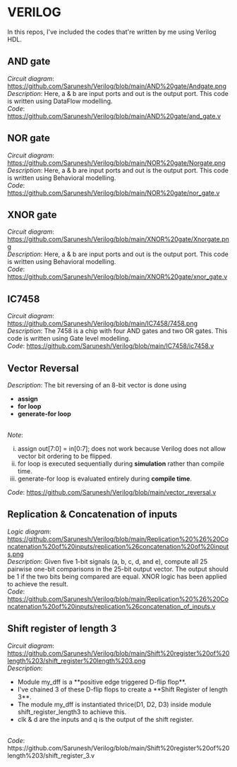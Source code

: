 <h1>VERILOG</h1>
In this repos, I've included the codes that're written by me using Verilog HDL. 

## AND gate
<i>Circuit diagram</i>: https://github.com/Sarunesh/Verilog/blob/main/AND%20gate/Andgate.png<br/>
<i>Description</i>: Here, a & b are input ports and out is the output port. This code is written using DataFlow modelling.<br/>
<i>Code</i>: https://github.com/Sarunesh/Verilog/blob/main/AND%20gate/and_gate.v

## NOR gate
<i>Circuit diagram</i>: https://github.com/Sarunesh/Verilog/blob/main/NOR%20gate/Norgate.png<br/>
<i>Description</i>: Here, a & b are input ports and out is the output port. This code is written using Behavioral modelling.<br/>
<i>Code</i>: https://github.com/Sarunesh/Verilog/blob/main/NOR%20gate/nor_gate.v

## XNOR gate
<i>Circuit diagram</i>: https://github.com/Sarunesh/Verilog/blob/main/XNOR%20gate/Xnorgate.png<br/>
<i>Description</i>: Here, a & b are input ports and out is the output port. This code is written using Behavioral modelling.<br/>
<i>Code</i>: https://github.com/Sarunesh/Verilog/blob/main/XNOR%20gate/xnor_gate.v

## IC7458
<i>Circuit diagram</i>: https://github.com/Sarunesh/Verilog/blob/main/IC7458/7458.png<br/>
<i>Description</i>: The 7458 is a chip with four AND gates and two OR gates. This code is written using Gate level modelling.<br/>
<i>Code</i>: https://github.com/Sarunesh/Verilog/blob/main/IC7458/ic7458.v

## Vector Reversal
<i>Description</i>: The bit reversing of an 8-bit vector is done using 
                    <ul>
                      <li>**assign**</li>
                      <li>**for loop**</li>
                      <li>**generate-for loop**</li>
                    </ul><br/>
<i>Note</i>: <ol type="i">
                <li>assign out[7:0] = in[0:7]; does not work because Verilog does not allow vector bit ordering to be flipped.</li>
                <li>for loop is executed sequentially during **simulation** rather than compile time.</li>
                <li>generate-for loop is evaluated entirely during **compile time**.</li>
             </ol>
<i>Code</i>: https://github.com/Sarunesh/Verilog/blob/main/vector_reversal.v

## Replication & Concatenation of inputs
<i>Logic diagram</i>: https://github.com/Sarunesh/Verilog/blob/main/Replication%20%26%20Concatenation%20of%20inputs/replication%26concatenation%20of%20inputs.png<br/>
<i>Description</i>: Given five 1-bit signals (a, b, c, d, and e), compute all 25 pairwise one-bit comparisons in the 25-bit output vector. The output should be 1 if the two bits being compared are equal. XNOR logic has been applied to achieve the result.<br/>
<i>Code</i>: https://github.com/Sarunesh/Verilog/blob/main/Replication%20%26%20Concatenation%20of%20inputs/replication%26concatenation_of_inputs.v

## Shift register of length 3
<i>Circuit diagram</i>: https://github.com/Sarunesh/Verilog/blob/main/Shift%20register%20of%20length%203/shift_register%20length%203.png<br/>
<i>Description</i>: <ul>
<li>Module my_dff is a **positive edge triggered D-flip flop**.</li>
<li>I've chained 3 of these D-flip flops to create a **Shift Register of length 3**.</li>
<li>The module my_dff is instantiated thrice(D1, D2, D3) inside module shift_register_length3 to achieve this.</li>
<li>clk & d are the inputs and q is the output of the shift register.</li></ul><br/>
<i>Code</i>: https://github.com/Sarunesh/Verilog/blob/main/Shift%20register%20of%20length%203/shift_register_3.v
